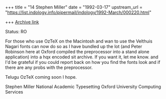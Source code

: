 +++
title = "14 Stephen Miller"
date = "1992-03-17"
upstream_url = "https://list.indology.info/pipermail/indology/1992-March/000220.html"

+++
[Archive link](https://list.indology.info/pipermail/indology/1992-March/000220.html)

Status: RO

For those who use OzTeX on the Macintosh and wan to use the Velthuis Nagari
fonts can now do so as I have bundled up the lot (and Peter Robinson here
at Oxford compiled the preprocessor into a stand alone application) into a
hqx encoded sit archive. If you want it, let me know. and I'd be grateful if
you could report back on how you find the fonts look and if there are any probs
with the preprocessor.

Telugu OzTeX coming soon I hope.

Stephen Miller
National Academic Typesetting
Oxford University Computing Services




